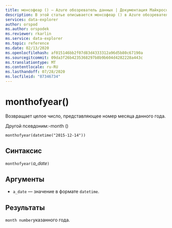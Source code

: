 ```yaml
---
title: монсофеар () — Azure обозреватель данных | Документация Майкрософт
description: В этой статье описывается монсофеар () в Azure обозреватель данных.
services: data-explorer
author: orspod
ms.author: orspodek
ms.reviewer: rkarlin
ms.service: data-explorer
ms.topic: reference
ms.date: 02/13/2020
ms.openlocfilehash: af015146bb2f07d83d4333312a96d5b80c67190a
ms.sourcegitcommit: 09da3f26b4235368297b8b9b604d4282228a443c
ms.translationtype: MT
ms.contentlocale: ru-RU
ms.lasthandoff: 07/28/2020
ms.locfileid: "87346734"
---
```

# <a name="monthofyear"></a>monthofyear()

Возвращает целое число, представляющее номер месяца данного года.

Другой псевдоним:-month ()

```kusto
monthofyear(datetime("2015-12-14"))
```

## <a name="syntax"></a>Синтаксис

`monthofyear(`*a_date*`)`

## <a name="arguments"></a>Аргументы

* `a_date` — значение в формате `datetime`.

## <a name="returns"></a>Результаты

`month number`указанного года.